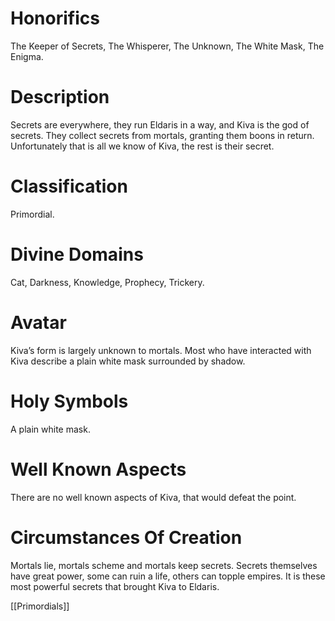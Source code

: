# Honorifics
The Keeper of Secrets, The Whisperer, The Unknown, The White Mask, The Enigma.

# Description
Secrets are everywhere, they run Eldaris in a way, and Kiva is the god of secrets. They collect secrets from mortals, granting them boons in return. Unfortunately that is all we know of Kiva, the rest is their secret.

# Classification
Primordial.

# Divine Domains
Cat, Darkness, Knowledge, Prophecy, Trickery.

# Avatar
Kiva’s form is largely unknown to mortals. Most who have interacted with Kiva describe a plain white mask surrounded by shadow.

# Holy Symbols
A plain white mask.

# Well Known Aspects
There are no well known aspects of Kiva, that would defeat the point.

# Circumstances Of Creation
Mortals lie, mortals scheme and mortals keep secrets. Secrets themselves have great power, some can ruin a life, others can topple empires. It is these most powerful secrets that brought Kiva to Eldaris.

[[Primordials]]